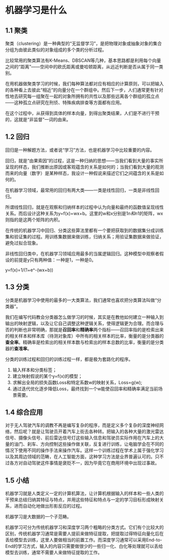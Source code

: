 # 机器学习是什么

## 1.1 聚类

聚类（clustering）是一种典型的“无监督学习”，是把物理对象或抽象对象的集合分组为由彼此类似的对象组成的多个类的分析过程。

比较常用的聚类算法有K-Means、DBSCAN等几种，基本思路都是利用每个向量之间的“距离”——空间中的欧氏距离或曼哈顿距离，从远近判断是否从属于同一类别。

在用机器做聚类学习的时候，我们每种算法都对应有相应的计算原则，可以把输入的各种看上去彼此“相近”的向量分在一个群组中。然后下一步，人们通常更有针对性地去研究每一组聚在一起的对象所拥有的共性以及那些远离各个群组的孤立点——这种孤立点研究在刑侦、特殊疾病排查等方面都有应用。

在这个过程中，从获得到具体的样本向量，到得出聚类结果，人们是不进行干预的，这就是“非监督”一词的由来。

## 1.2 回归

回归是一种解题方法，或者说“学习”方法，也是机器学习中比较重要的内容。

回归，就是“由果索因”的过程，这是一种归纳的思想——当我们看到大量的事实所呈现的样态，我们推断出原因或客观蕴含的关系是如何的；当我们看到大量的观测而来的向量（数字）是某种样态，我设计一种假说来描述它们之间蕴含的关系是如何的。

在机器学习领域，最常用的回归有两大类——一类是线性回归，一类是非线性回归。

所谓线性回归，就是在观察和归纳样本的过程中认为向量和最终的函数值呈现线性关系。而后设计这种关系为y=f(x)=wx+b。这里的w和x分别是1*n和n*1的矩阵，wx则指的是这两个矩阵的内积。

在传统的机器学习中回归、分类这些算法里都有一个要把获取到的数据集分成训练集和验证集的过程。用训练集数据来做训练，归纳关系；用验证集数据来做验证，避免过拟合现象。

非线性回归类中，在机器学习领域应用最多的当属逻辑回归。这种模型中观察者假设的前提是y只有两种值：一种是1，一种是0。

y=f(x)=1/(1+e^-(wx+b))

## 1.3 分类

分类是机器学习中使用的最多的一大类算法，我们通常也喜欢把分类算法叫做“分类器”。

我们在编写代码教会分类器怎么做学习的时候，其实是在教他如何建立一种输入到输出的映射逻辑，以及让它自己调整这种逻辑关系，使得逻辑更为合理。而合理与否的判断也非常明确，那就是**召回率**和**精确率**两个指标——召回率指的是检索出来的相关样本和样本库（待测对象库）中所有的相关样本的比率，衡量的是分类器的**查全率**。精确率是检索出的相关样本数与检索出的样本总数的比率，衡量的是分类器的**查准率**。

分类的训练过程和回归的训练过程一样，都是极为套路化的程序。

1. 输入样本和分类标签；
2. 建立映射假说的某个y=f(x)的模型；
3. 求解出全局的损失函数Loss和特定系数w的映射关系，Loss=g(w);
4. 通过迭代优化逐步降低Loss，最终找到一个w能使召回率和精确率满足当前场景需要。

## 1.4 综合应用

对于无人驾驶汽车的调教不再是编写复杂的程序，而是定义多个复杂的深度神经网络，然后呢？就是让驾驶员开着汽车上街去各种转。把输入的各种大量的激光雷达信号、摄像头信号、前后雷达信号灯这些输入信息和驾驶员实际作用在汽车上的大量的油门、刹车、方向控制这些操作做关联，反复进行训练，让电脑学会在不同的情况下使用不同的操作手法来操作汽车。这样一个训练过程在学术上属于强化学习以及其周边领域的范畴，在人工智能方面，这种学习方法是业界普遍认可的。只不过各方对自动驾驶这件事情是褒贬不一，因为毕竟它在商用环境中出现过事故。

## 1.5 小结

机器学习就是人类定义一定的计算机算法，让计算机根据输入的样本和一些人类的干预来总结归纳其特征与特点，并用这些特征和特点与一定的学习目标形成映射关系，进而自动化地做出形影反应的过程。

机器学习是大数据的一个子范畴。

机器学习可分为传统机器学习和深度学习两个粗略的分类方式。它们有个比较大的区别，传统机器学习通常是需要人提前来做特征提取，把提取过得特征向量化后在丢给模型去训练，这里人要做相当的前置工作。而深度学习通常可以采用End-to-End的学习方式，输入的内容只需要做很少的一些归一化、白化等处理就可以丢给模型去训练，通常不需要人来做特征提取的工作。
